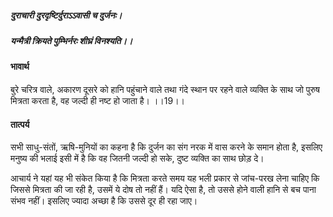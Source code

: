 ##### दुराचारी दुरदृष्टिर्दुराऽऽवासी च दुर्जनः।
##### यन्मैत्री क्रियते पुम्भिर्नरः शीघ्रं विनश्यति।। 

#### भावार्थ

बुरे चरित्र वाले, अकारण दूसरे को हानि पहुंचाने वाले तथा गंदे स्थान पर रहने वाले व्यक्ति के साथ जो पुरुष मित्रता करता है, वह जल्दी ही नष्ट हो जाता है। ।।19।।

#### तात्पर्य

सभी साधु-संतों, ऋषि-मुनियों का कहना है कि दुर्जन का संग नरक में वास करने के समान होता है, इसलिए मनुष्य की भलाई इसी में है कि वह जितनी जल्दी हो सके, दुष्ट व्यक्ति का साथ छोड़ दे।

आचार्य ने यहां यह भी संकेत किया है कि मित्रता करते समय यह भली प्रकार से जांच-परख लेना चाहिए कि जिससे मित्रता की जा रही है, उसमें ये दोष तो नहीं हैं। यदि ऐसा है, तो उससे होने वाली हानि से बच पाना संभव नहीं। इसलिए ज्यादा अच्छा है कि उससे दूर ही रहा जाए।